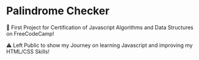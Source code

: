 # Palindrome Checker
🧠 First Project for Certification of Javascript Algorithms and Data Structures on FreeCodeCamp!

⚠️ Left Public to show my Journey on learning Javascript and improving my HTML/CSS Skills!
